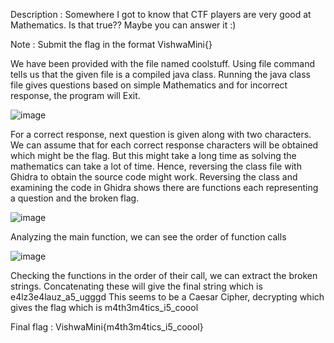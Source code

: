 Description : Somewhere I got to know that CTF players are very good at Mathematics. Is that true?? Maybe you can answer it :)

Note : Submit the flag in the format VishwaMini{}

We have been provided with the file named coolstuff. Using file command tells us that the given file is a compiled java class. Running the java class file gives questions based on simple Mathematics and for incorrect response, the program will Exit.

![image](https://user-images.githubusercontent.com/111695465/222478833-8f936ce7-dc30-4320-a9a4-ecae5764843e.png)

For a correct response, next question is given along with two characters. We can assume that for each correct response characters will be obtained which might be the flag. 
But this might take a long time as solving the mathematics can take a lot of time. Hence, reversing the class file with Ghidra to obtain the source code might work. 
Reversing the class and examining the code in Ghidra shows there are functions each representing a question and the broken flag.

![image](https://user-images.githubusercontent.com/111695465/222479022-932a3463-8b5c-4764-88d0-8a62a463d550.png)

Analyzing the main function, we can see the order of function calls 

![image](https://user-images.githubusercontent.com/111695465/222479180-36487f52-9843-429e-9838-a8ed0e5748f6.png)

Checking the functions in the order of their call, we can extract the broken strings. Concatenating these will give the final string which is 
	e4lz3e4lauz_a5_ugggd
This seems to be a Caesar Cipher, decrypting which gives the flag which is
	m4th3m4tics_i5_coool

Final flag : VishwaMini{m4th3m4tics_i5_coool}
